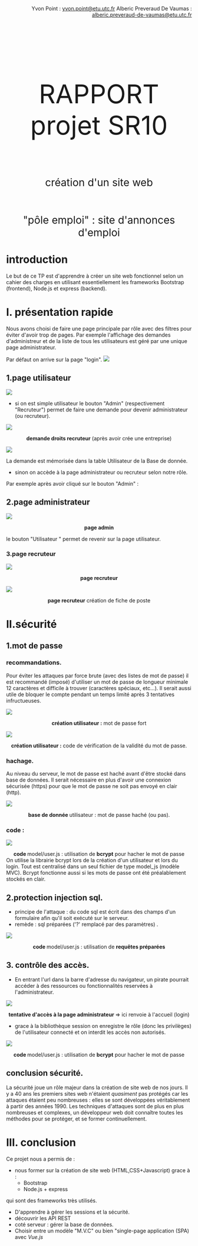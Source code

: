 
<div style="text-align:right;">
     
Yvon Point : yvon.point@etu.utc.fr
Alberic Preveraud De Vaumas : alberic.preveraud-de-vaumas@etu.utc.fr<br>

</div>

 

<br><br><br><br><br><br><br><br>
<div style="text-align:center;font-size:500%;">RAPPORT projet SR10 </div><p 

    
<br><br><br><br>
<div style="text-align:center;font-size:200%;">création d'un site web </div>
<br><br><br><br>
<div style="text-align:center;font-size:200%;">"pôle emploi" : site d'annonces d'emploi</div>
 
 
 




<div style="page-break-after: always;"></div>



# introduction 

Le but de ce TP est d'apprendre à créer un site web fonctionnel selon un cahier des charges en utilisant essentiellement les frameworks Bootstrap (frontend), Node.js et express (backend). 

# I. présentation rapide

Nous avons choisi de faire une page principale par rôle avec des filtres pour éviter d'avoir trop de pages. Par exemple l'affichage des demandes d'administreur et de la liste de tous les utilisateurs est géré par une unique page administrateur.

Par défaut on arrive sur la page "login".
![](./images/1login.png)
## 1.page utilisateur


![](./images/3.page_user.png)



- si on est simple utilisateur le bouton "Admin" (respectivement "Recruteur") permet de faire une demande pour devenir administrateur (ou recruteur). 

![](./images/5.demande_recrut.png)<figcaption align = "center"><b>demande droits recruteur</b> (après avoir crée une entreprise)</figcaption>


![](./images/5b.demande_recrut.png)

La demande est mémorisée dans la table Utilisateur de la Base de donnée.

- sinon on accède à la page administrateur ou recruteur selon notre rôle.

Par exemple après avoir cliqué sur le bouton "Admin" :

## 2.page administrateur

![](./images/4.click%20admin,%20page%20admin.png)<figcaption align = "center"><b>page admin</b></figcaption>

le bouton "Utilisateur " permet de revenir sur la page utilisateur.
### 3.page recruteur


![](./images/11.recrut.png)<figcaption align = "center"><b>page recruteur</b> </figcaption>

![](./images/12.recrut.png)<figcaption align = "center"><b>page recruteur</b> création de fiche de poste</figcaption>


# II.sécurité

## 1.mot de passe




### recommandations.

Pour éviter les attaques par force brute (avec des listes de mot de passe) il est recommandé (imposé) d'utiliser un mot de passe de longueur minimale 12 caractères  et difficile à trouver (caractères spéciaux, etc...).
Il serait aussi utile de bloquer le compte pendant un temps limité après 3 tentatives infructueuses.

![](./images/9.create_user_pass.png)<figcaption align = "center"><b>création utilisateur :</b> mot de passe fort </figcaption>

![](./images/10.create_user_verif_hash_pass.png)<figcaption align = "center"><b>création utilisateur :</b> code de vérification de la validité du mot de passe.</figcaption>


### hachage.

Au niveau du serveur, le mot de passe est haché avant d'être stocké dans base de données.
Il serait nécessaire en plus d'avoir une connexion sécurisée (https) pour que le mot de passe ne soit pas envoyé en clair (http).

![](./images/2.mdp%20hache%20ou%20non_annoté.png)<figcaption align = "center"><b>base de donnée </b> utilisateur : mot de passe haché (ou pas).</figcaption>


### code :

![](./images/2b.bcrypt.png)<figcaption align = "center"><b>code </b> model/user.js : utilisation de **bcrypt** pour hacher le mot de passe</figcaption>
On utilise la librairie bcrypt lors de la création d'un utilisateur et lors du login. Tout est centralisé dans un seul fichier de type model_js (modèle MVC).
Bcrypt fonctionne aussi si les mots de passe ont été préalablement stockés en clair.

## 2.protection injection sql.

- principe de l'attaque : du code sql est écrit dans des champs d'un formulaire afin qu'il soit exécuté sur le serveur.
- remède : sql préparées ('?' remplacé par des paramètres) .

![](./images/15.req_sql_preparees.png)<figcaption align = "center"><b>code </b> model/user.js : utilisation de **requêtes préparées**</figcaption>


## 3. contrôle des accès.

- En entrant l'url dans la barre d'adresse du navigateur, un pirate pourrait accéder à des ressources ou fonctionnalités reservées à l'administrateur.

![](./images/14.secur_acces.png)<figcaption align = "center"><b>tentative d'accès à la page administrateur </b> => ici renvoie à l'accueil (login)</figcaption>


- grace à la bibliothèque session on enregistre le rôle (donc les  privilèges) de l'utilisateur connecté et on interdit les accès non autorisés.

![](./images/14b.session.png)<figcaption align = "center"><b>code </b> model/user.js : utilisation de **bcrypt** pour hacher le mot de passe</figcaption>
  
## conclusion sécurité.

La sécurité joue un rôle majeur dans la création de site web de nos jours. Il y a 40 ans les premiers sites web n'étaient *quasiment* pas protégés car les attaques étaient peu nombreuses : elles se sont développées véritablement à partir des années 1990.
Les techniques d'attaques sont de plus en plus nombreuses et complexes, un développeur web doit connaître toutes les méthodes pour se protéger, et se former continuellement.

# III. conclusion

Ce projet nous a permis de : 
- nous former sur la création de site web (HTML,CSS+Javascript) grace à : 
    - Bootstrap
    - Node.js + express

qui sont des frameworks très utilisés.


- D'apprendre à gérer les sessions et la sécurité.
- découvrir les API REST
- coté serveur : gérer la base de données.
- Choisir entre un modèle "M.V.C" ou bien "single-page application (SPA) avec *Vue.js* 


